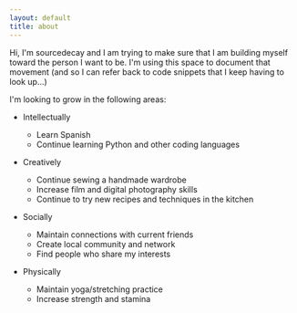 ```yaml
---
layout: default
title: about
---
```



Hi, I'm sourcedecay and I am trying to make sure that I am building myself toward the person I want to be. I'm using this space to document that movement (and so I can refer back to code snippets that I keep having to look up...)

I'm looking to grow in the following areas:
- Intellectually
  - Learn Spanish
  - Continue learning Python and other coding languages


- Creatively
  - Continue sewing a handmade wardrobe
  - Increase film and digital photography skills
  - Continue to try new recipes and techniques in the kitchen


- Socially
  - Maintain connections with current friends
  - Create local community and network
  - Find people who share my interests


- Physically
  - Maintain yoga/stretching practice
  - Increase strength and stamina
